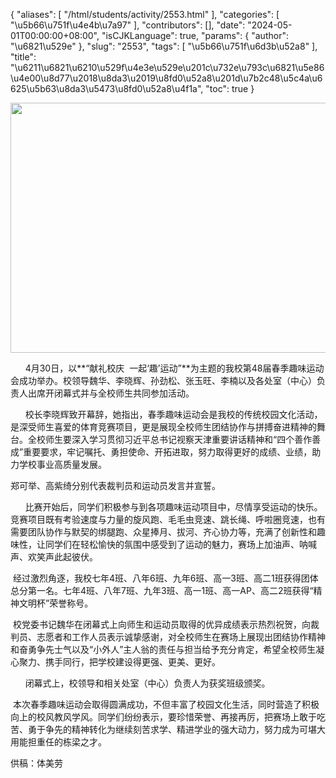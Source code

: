 {
    "aliases": [
        "/html/students/activity/2553.html"
    ],
    "categories": [
        "\u5b66\u751f\u4e4b\u7a97"
    ],
    "contributors": [],
    "date": "2024-05-01T00:00:00+08:00",
    "isCJKLanguage": true,
    "params": {
        "author": "\u6821\u529e"
    },
    "slug": "2553",
    "tags": [
        "\u5b66\u751f\u6d3b\u52a8"
    ],
    "title": "\u6211\u6821\u6210\u529f\u4e3e\u529e\u201c\u732e\u793c\u6821\u5e86 \u4e00\u8d77\u2018\u8da3\u2019\u8fd0\u52a8\u201d\u7b2c48\u5c4a\u6625\u5b63\u8da3\u5473\u8fd0\u52a8\u4f1a",
    "toc": true
}


<img
    src="https://cdn.tfls.online/mirror/full/763c4d870f5356d210445b9e9f27c9c5e4b95fb6.jpg"
    style="display:block;margin-left:auto;margin-right:auto;"
    decoding="async"
    fetchpriority="auto"
    loading="lazy"
    height="400"
    width="600"
/>




      4月30日，以**“献礼校庆  一起‘趣’运动”**为主题的我校第48届春季趣味运动会成功举办。校领导魏华、李晓辉、孙劲松、张玉旺、李楠以及各处室（中心）负责人出席开闭幕式并与全校师生共同参加活动。




  





  





      校长李晓辉致开幕辞，她指出，春季趣味运动会是我校的传统校园文化活动，是深受师生喜爱的体育竞赛项目，更是展现全校师生团结协作与拼搏奋进精神的舞台。全校师生要深入学习贯彻习近平总书记视察天津重要讲话精神和“四个善作善成”重要要求，牢记嘱托、勇担使命、开拓进取，努力取得更好的成绩、业绩，助力学校事业高质量发展。




郑可举、高紫绮分别代表裁判员和运动员发言并宣誓。




  




      比赛开始后，同学们积极参与到各项趣味运动项目中，尽情享受运动的快乐。竞赛项目既有考验速度与力量的旋风跑、毛毛虫竞速、跳长绳、呼啦圈竞速，也有需要团队协作与默契的绑腿跑、众星捧月、拔河、齐心协力等，充满了创新性和趣味性，让同学们在轻松愉快的氛围中感受到了运动的魅力，赛场上加油声、呐喊声、欢笑声此起彼伏。

  





  





  





 经过激烈角逐，我校七年4班、八年6班、九年6班、高一3班、高二1班获得团体总分第一名。七年4班、八年7班、九年3班、高一1班、高一AP、高二2班获得“精神文明杯”荣誉称号。




  





 校党委书记魏华在闭幕式上向师生和运动员取得的优异成绩表示热烈祝贺，向裁判员、志愿者和工作人员表示诚挚感谢，对全校师生在赛场上展现出团结协作精神和奋勇争先士气以及“小外人”主人翁的责任与担当给予充分肯定，希望全校师生凝心聚力、携手同行，把学校建设得更强、更美、更好。




  




      闭幕式上，校领导和相关处室（中心）负责人为获奖班级颁奖。

  





  





  





 本次春季趣味运动会取得圆满成功，不但丰富了校园文化生活，同时营造了积极向上的校风教风学风。同学们纷纷表示，要珍惜荣誉、再接再厉，把赛场上敢于吃苦、勇于争先的精神转化为继续刻苦求学、精进学业的强大动力，努力成为可堪大用能担重任的栋梁之才。




  




供稿：体美劳

  



